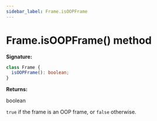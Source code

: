 ```yaml
---
sidebar_label: Frame.isOOPFrame
---
```


# Frame.isOOPFrame() method

**Signature:**

```typescript
class Frame {
  isOOPFrame(): boolean;
}
```

**Returns:**

boolean

`true` if the frame is an OOP frame, or `false` otherwise.
